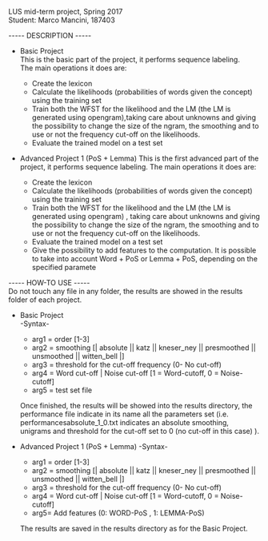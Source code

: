 LUS mid-term project, Spring 2017 <br />
Student: Marco Mancini, 187403 <br />

----- DESCRIPTION ----- <br />
- Basic Project <br />
  This is the basic part of the project, it performs sequence labeling. <br />
   The main operations it does are: <br />
   - Create the lexicon <br />
   - Calculate the likelihoods (probabilities of words given the concept) <br />
   using the training set
   - Train both the WFST for the likelihood and the LM (the LM is generated using opengram),taking care about unknowns and giving the possibility to change the size of the ngram,
   the smoothing and to use or not the frequency cut-off on the likelihoods.
   - Evaluate the trained model on a test set <br />

- Advanced Project 1 (PoS + Lemma) 
   This is the first advanced part of the project, it performs sequence labeling. 
   The main operations it does are:
   - Create the lexicon
   - Calculate the likelihoods (probabilities of words given the concept) 
   using the training set
   - Train both the WFST for the likelihood and the LM (the LM is generated using opengram) 
   , taking care about unknowns and giving the possibility to change the size of the ngram,
   the smoothing and to use or not the frequency cut-off on the likelihoods.
   - Evaluate the trained model on a test set
   - Give the possibility to add features to the computation. It is possible to take into account
   Word + PoS or Lemma + PoS, depending on the specified paramete


----- HOW-TO USE ----- <br />
Do not touch any file in any folder, the results are showed in the results folder of each project. 
- Basic Project <br />
   -Syntax- <br />
   - arg1 = order [1-3] <br />
   - arg2 = smoothing [| absolute || katz || kneser_ney || presmoothed || unsmoothed || witten_bell |]  <br />
   - arg3 = threshold for the cut-off frequency (0- No cut-off) <br />
   - arg4 = Word cut-off | Noise cut-off [1 = Word-cutoff, 0 = Noise-cutoff]  <br />
   - arg5 = test set file <br />
   
   Once finished, the results will be showed into the results directory, the performance file indicate in its
   name all the parameters set (i.e. performancesabsolute_1_0.txt indicates an absolute smoothing, unigrams and
   threshold for the cut-off set to 0 (no cut-off in this case) ). 

- Advanced Project 1 (PoS + Lemma)
   -Syntax- <br />
   - arg1 = order [1-3]
   - arg2 = smoothing [| absolute || katz || kneser_ney || presmoothed || unsmoothed || witten_bell |] 
   - arg3 = threshold for the cut-off frequency (0- No cut-off)
   - arg4 = Word cut-off | Noise cut-off [1 = Word-cutoff, 0 = Noise-cutoff] 
   - arg5= Add features (0: WORD-PoS , 1: LEMMA-PoS)

   The results are saved in the results directory as for the Basic Project.


